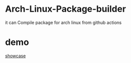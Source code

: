 # Arch-Linux-Package-builder
 it can Compile package for arch linux from github actions

# demo
[showcase](https://github.com/ALEX5402/Arch-Linux-Package-builder/assets/76860596/211c62b3-9f7b-47e1-88a3-590ffa321a74)
